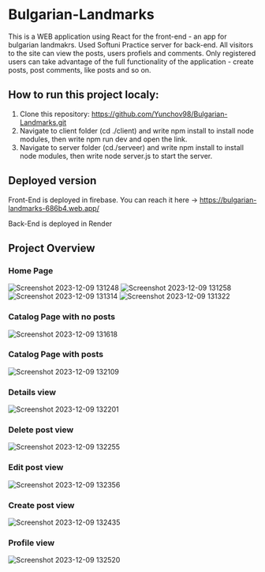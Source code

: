 # Bulgarian-Landmarks
This is a WEB application using React for the front-end - an app for bulgarian landmakrs. Used Softuni Practice server for back-end.
All visitors to the site can view the posts, users profiels and comments. Only registered users can take advantage of the full functionality of the application - create posts, post comments, like posts and so on.

## How to run this project localy:
 1. Clone this repository: https://github.com/Yunchov98/Bulgarian-Landmarks.git
 2. Navigate to client folder (cd ./client) and write npm install to install node modules, then write npm run dev and open the link.
 3. Navigate to server folder (cd./serveer) and write npm install to install node modules, then write node server.js to start the server.

## Deployed version
  Front-End is deployed in firebase. You can reach it here -> https://bulgarian-landmarks-686b4.web.app/
  
  Back-End is deployed in Render

## Project Overview
 ### Home Page
 ![Screenshot 2023-12-09 131248](https://github.com/Yunchov98/Games-Play-React/assets/107936254/ec8cd685-73f1-4090-a0b3-c7da716a2e7e)
![Screenshot 2023-12-09 131258](https://github.com/Yunchov98/Games-Play-React/assets/107936254/64ad933e-ae6a-42a5-88a1-dc5d3dd20c47)
![Screenshot 2023-12-09 131314](https://github.com/Yunchov98/Games-Play-React/assets/107936254/03606584-5748-4850-81a4-2b924130ea49)
![Screenshot 2023-12-09 131322](https://github.com/Yunchov98/Games-Play-React/assets/107936254/704d2088-0afe-4689-98f7-01fa2b142213)

### Catalog Page with no posts
![Screenshot 2023-12-09 131618](https://github.com/Yunchov98/Games-Play-React/assets/107936254/9d3e964a-a913-4bd8-bf2c-bd3f474a52c7)

### Catalog Page with posts
![Screenshot 2023-12-09 132109](https://github.com/Yunchov98/Games-Play-React/assets/107936254/78c4eb45-a453-4e8c-bccb-d973ebf8787f)

### Details view
![Screenshot 2023-12-09 132201](https://github.com/Yunchov98/Games-Play-React/assets/107936254/b3ab9115-e813-462e-94a4-4fe51d151d16)

### Delete post view
![Screenshot 2023-12-09 132255](https://github.com/Yunchov98/Games-Play-React/assets/107936254/07e1f827-38a8-4f8e-9469-7b56761650d2)

### Edit post view
![Screenshot 2023-12-09 132356](https://github.com/Yunchov98/Games-Play-React/assets/107936254/a3d70bc7-727f-4f08-9622-0bbd8ff681c5)

### Create post view
![Screenshot 2023-12-09 132435](https://github.com/Yunchov98/Games-Play-React/assets/107936254/80030ac1-4254-4e4b-b55c-8395406f68ae)

### Profile view
![Screenshot 2023-12-09 132520](https://github.com/Yunchov98/Games-Play-React/assets/107936254/42db5bf3-287e-4943-b32b-160c7a906e1b)

